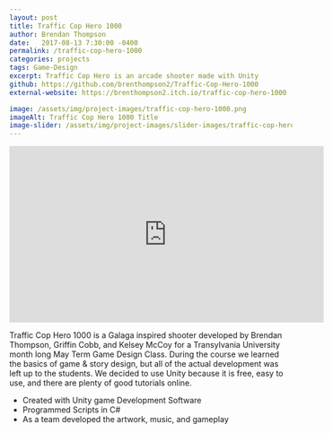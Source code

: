 ```yaml
---
layout: post
title: Traffic Cop Hero 1000
author: Brendan Thompson
date:   2017-08-13 7:30:00 -0400
permalink: /traffic-cop-hero-1000
categories: projects
tags: Game-Design
excerpt: Traffic Cop Hero is an arcade shooter made with Unity
github: https://github.com/brenthompson2/Traffic-Cop-Hero-1000
external-website: https://brenthompson2.itch.io/traffic-cop-hero-1000

image: /assets/img/project-images/traffic-cop-hero-1000.png
imageAlt: Traffic Cop Hero 1000 Title
image-slider: /assets/img/project-images/slider-images/traffic-cop-hero-1000-slider.png
---
```


<div class="video-container">
    <iframe width="560" height="315" src="https://www.youtube.com/embed/a1Yp0_OP7N0" frameborder="0" allowfullscreen></iframe>
</div>

Traffic Cop Hero 1000 is a Galaga inspired shooter developed by Brendan Thompson, Griffin Cobb, and Kelsey McCoy for a Transylvania University month long May Term Game Design Class. During the course we learned the basics of game & story design, but all of the actual development was left up to the students. We decided to use Unity because it is free, easy to use, and there are plenty of good tutorials online.

- Created with Unity game Development Software
- Programmed Scripts in C#
- As a team developed the artwork, music, and gameplay